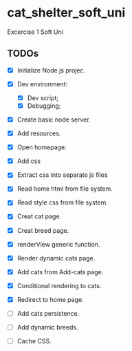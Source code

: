# cat_shelter_soft_uni
Excercise 1 Soft Uni

## TODOs

- [X] Initialize Node js projec.
- [X] Dev environment:
    -[X] Dev script;
    -[X] Debugging;
- [X] Create basic node server.
- [X] Add resources.
- [X] Open homepage.
- [X] Add css
- [X] Extract css into separate js files
- [X] Read home html from file system.
- [X] Read style css from file system.
- [X] Creat cat page.
- [X] Creat breed page.
- [X] renderView generic function.
- [X] Render dynamic cats page.
- [X] Add cats from Add-cats page.
- [X] Conditional rendering to cats.
- [X] Redirect to home page.
- [ ] Add cats persistence.
- [ ] Add dynamic breeds.


- [ ] Cache CSS.